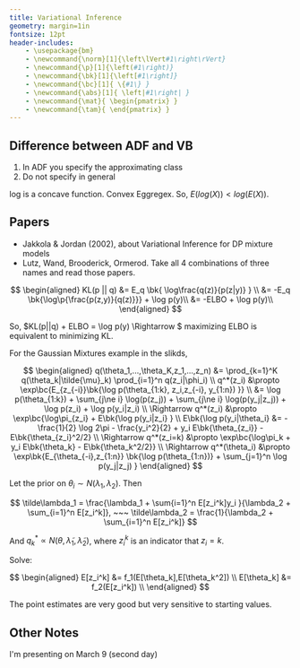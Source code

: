 ```yaml
---
title: Variational Inference
geometry: margin=1in
fontsize: 12pt
header-includes: 
    - \usepackage{bm}
    - \newcommand{\norm}[1]{\left\lVert#1\right\rVert}
    - \newcommand{\p}[1]{\left(#1\right)}
    - \newcommand{\bk}[1]{\left[#1\right]}
    - \newcommand{\bc}[1]{ \{#1\} }
    - \newcommand{\abs}[1]{ \left|#1\right| }
    - \newcommand{\mat}{ \begin{pmatrix} }
    - \newcommand{\tam}{ \end{pmatrix} }
---
```


## Difference between ADF and VB 

1. In ADF you specify the approximating class
2. Do not specify in general

log is a concave function. Convex Eggregex. So, $E(log(X)) < log(E(X))$.

## Papers

- Jakkola & Jordan (2002), about Variational Inference for DP mixture models
- Lutz, Wand, Brooderick, Ormerod. Take all 4 combinations of three names and read those papers.

$$
\begin{aligned}
  KL(p || q) &= E_q \bk{ \log\frac{q(z)}{p(z|y)} } \\
             &= -E_q \bk{\log\p{\frac{p(z,y)}{q(z)}}} + \log p(y)\\
             &= -ELBO + \log p(y)\\
\end{aligned}
$$

So, $KL(p||q) + ELBO = \log p(y) \Rightarrow $ maximizing ELBO is equivalent to minimizing KL. 

For the Gaussian Mixtures example in the slikds,

$$
\begin{aligned}
  q(\theta_1,...,\theta_K,z_1,...,z_n) &= \prod_{k=1}^K q(\theta_k|\tilde{\mu}_k) \prod_{i=1}^n q(z_i|\phi_i) \\
  q^*(z_i) &\propto \exp\bc{E_{z_{-i}}\bk{\log p(\theta_{1:k}, z_i,z_{-i}, y_{1:n}) }} \\
  &= \log p(\theta_{1:k}) + \sum_{j\ne i} \log(p(z_j)) + \sum_{j\ne i} \log(p(y_j|z_j)) + \log p(z_i) + \log p(y_i|z_i) \\
  \Rightarrow q^*(z_i) &\propto \exp\bc{\log\pi_{z_i} + E\bk{\log p(y_i|z_i} }
  \\
  E\bk{\log p(y_i|\theta_i} &= -\frac{1}{2} \log 2\pi - \frac{y_i^2}{2} + y_i E\bk{\theta_{z_i}} - E\bk{\theta_{z_i}^2/2} \\
  \Rightarrow q^*(z_i=k) &\propto \exp\bc{\log\pi_k +  y_i E\bk{\theta_k} - E\bk{\theta_k^2/2}} \\
  \Rightarrow q^*(\theta_i) &\propto \exp\bk{E_{\theta_{-i},z_{1:n}} \bk{\log p(\theta_{1:n})} + \sum_{j=1}^n \log p(y_j|z_j) }
\end{aligned}
$$

Let the prior on $\theta_i \sim N(\lambda_1,\lambda_2)$. Then

$$
  \tilde\lambda_1 = \frac{\lambda_1 + \sum{i=1}^n E[z_i^k]y_i }{\lambda_2 + \sum_{i=1}^n E[z_i^k]}, ~~~
  \tilde\lambda_2 = \frac{1}{\lambda_2 + \sum_{i=1}^n E[z_i^k]}
$$

And $q_k^* \propto N(\theta,\tilde\lambda_1,\tilde\lambda_2)$, where $z_i^k$ is an indicator that $z_i=k$.

Solve:

$$
\begin{aligned}
  E[z_i^k] &= f_1(E[\theta_k],E[\theta_k^2]) \\
  E[\theta_k] &= f_2(E[z_i^k]) \\
\end{aligned}
$$

The point estimates are very good but very sensitive to starting values.

## Other Notes
I'm presenting on March 9 (second day)

